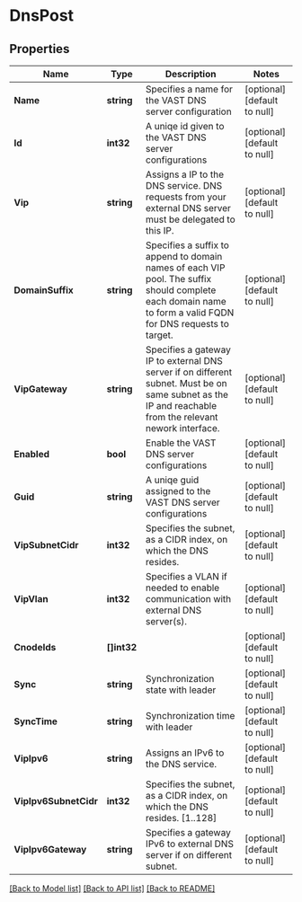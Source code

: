 # DnsPost

## Properties
Name | Type | Description | Notes
------------ | ------------- | ------------- | -------------
**Name** | **string** | Specifies a name for the VAST DNS server configuration | [optional] [default to null]
**Id** | **int32** | A uniqe id given to the VAST DNS server configurations | [optional] [default to null]
**Vip** | **string** | Assigns a IP to the DNS service. DNS requests from your external DNS server must be delegated to this IP. | [optional] [default to null]
**DomainSuffix** | **string** | Specifies a suffix to append to domain names of each VIP pool. The suffix should complete each domain name to form a valid FQDN for DNS requests to target. | [optional] [default to null]
**VipGateway** | **string** | Specifies a gateway IP to external DNS server if on different subnet. Must be on same subnet as the IP and reachable from the relevant nework interface. | [optional] [default to null]
**Enabled** | **bool** | Enable the VAST DNS server configurations | [optional] [default to null]
**Guid** | **string** | A uniqe guid assigned to the VAST DNS server configurations | [optional] [default to null]
**VipSubnetCidr** | **int32** | Specifies the subnet, as a CIDR index, on which the DNS resides. | [optional] [default to null]
**VipVlan** | **int32** | Specifies a VLAN if needed to enable communication with external DNS server(s). | [optional] [default to null]
**CnodeIds** | **[]int32** |  | [optional] [default to null]
**Sync** | **string** | Synchronization state with leader | [optional] [default to null]
**SyncTime** | **string** | Synchronization time with leader | [optional] [default to null]
**VipIpv6** | **string** | Assigns an IPv6 to the DNS service. | [optional] [default to null]
**VipIpv6SubnetCidr** | **int32** | Specifies the subnet, as a CIDR index, on which the DNS resides. [1..128] | [optional] [default to null]
**VipIpv6Gateway** | **string** | Specifies a gateway IPv6 to external DNS server if on different subnet. | [optional] [default to null]

[[Back to Model list]](../README.md#documentation-for-models) [[Back to API list]](../README.md#documentation-for-api-endpoints) [[Back to README]](../README.md)

